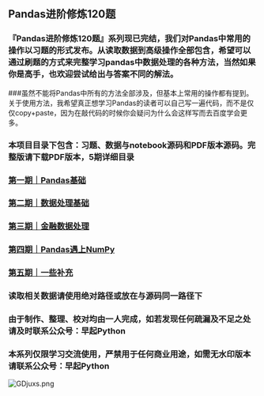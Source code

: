 ## Pandas进阶修炼120题
### 『Pandas进阶修炼120题』系列现已完结，我们对Pandas中常用的操作以习题的形式发布。从读取数据到高级操作全部包含，希望可以通过刷题的方式来完整学习pandas中数据处理的各种方法，当然如果你是高手，也欢迎尝试给出与答案不同的解法。
###虽然不能将Pandas中所有的方法全部涉及，但基本上常用的操作都有提到。关于使用方法，我希望真正想学习Pandas的读者可以自己写一遍代码，而不是仅仅copy+paste，因为在敲代码的时候你会疑问为什么会这样写而去百度学会更多。
### 本项目目录下包含：习题、数据与notebook源码和PDF版本源码。完整版请下载PDF版本，5期详细目录
### [第一期｜Pandas基础](https://mp.weixin.qq.com/s/o2o-0xjJNjOLwsbNQHBDAw)
### [第二期｜数据处理基础](https://mp.weixin.qq.com/s/vtIV8g4guBZqVoX0IkGtYg)
### [第三期｜金融数据处理](https://mp.weixin.qq.com/s/9FzHqDhQz7ejW30-2Fw0Sw)
### [第四期｜Pandas遇上NumPy](https://mp.weixin.qq.com/s/nPZ-gdSZOZhlYGs8bhLpxg)
### [第五期｜一些补充](https://mp.weixin.qq.com/s/_HeuaZ_zRrLwnNSuU-a4LA)


### 读取相关数据请使用绝对路径或放在与源码同一路径下
### 由于制作、整理、校对均由一人完成，如若发现任何疏漏及不足之处请及时联系公众号：早起Python
### 本系列仅限学习交流使用，严禁用于任何商业用途，如需无水印版本请联系公众号：早起Python


![GDjuxs.png](https://s1.ax1x.com/2020/04/05/GDjuxs.png)
